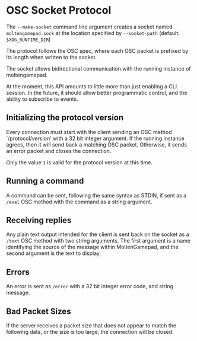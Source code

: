 # OSC Socket Protocol

The `--make-socket` command line argument creates a socket named `moltengamepad.sock` at the location specified by `--socket-path` (default: `$XDG_RUNTIME_DIR`)

The protocol follows the OSC spec, where each OSC packet is prefixed by its length when written to the socket.

The socket allows bidirectional communication with the running instance of moltengamepad.

At the moment, this API amounts to little more than just enabling a CLI session. In the future, it should allow better programmatic control, and the ability to subscribe to events.

## Initializing the protocol version

Every connection must start with the client sending an OSC method `/protocol/version' with a 32 bit integer argument. If the running instance agrees, then it will send back a matching OSC packet. Otherwise, it sends an error packet and closes the connection.

Only the value `1` is valid for the protocol version at this time.

## Running a command

A command can be sent, following the same syntax as STDIN, if sent as a `/eval` OSC method with the command as a string argument.

## Receiving replies

Any plain text output intended for the client is sent back on the socket as a `/text` OSC method with two string arguments. The first argument is a name identifying the source of the message within MoltenGamepad, and the second argument is the text to display.

## Errors

An error is sent as `/error` with a 32 bit integer error code, and string message. 

## Bad Packet Sizes

If the server receives a packet size that does not appear to match the following data, or the size is too large, the connection will be closed.
